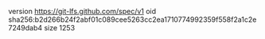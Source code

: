 version https://git-lfs.github.com/spec/v1
oid sha256:b2d266b24f2abf01c089cee5263cc2ea1710774992359f558f2a1c2e7249dab4
size 1253
